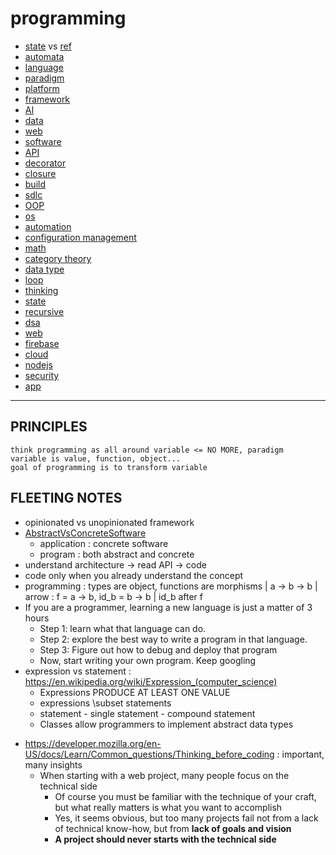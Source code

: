 # programming
- [state](state) vs [ref](ref)
- [automata](automata)
- [language](language)
- [paradigm](paradigm)
- [platform](platform)
- [framework](framework)
- [AI](AI)
- [data](data)
- [web](web)
- [software](software)
- [API](API)
- [decorator](decorator)
- [closure](closure)
- [build](build)
- [sdlc](sdlc)
- [OOP](OOP)
- [os](os)
- [automation](automation)
- [configuration management](configuration-management)
- [math](math)
- [category theory](category)
- [data type](data-type)
- [loop](loop)
- [thinking](thinking)
- [state](state)
- [recursive](recursive)
- [dsa](dsa)
- [web](web)
- [firebase](https://www.youtube.com/watch?v=q5J5ho7YUhA)
- [cloud](cloud)
- [nodejs](nodejs)
- [security](security)
- [app](app)

---

## PRINCIPLES

```
think programming as all around variable <= NO MORE, paradigm
variable is value, function, object...
goal of programming is to transform variable
```

## FLEETING NOTES

- opinionated vs unopinionated framework
- [AbstractVsConcreteSoftware](https://wiki.c2.com/?AbstractVsConcreteSoftware)
     - application : concrete software
     - program : both abstract and concrete
- understand architecture -> read API -> code
- code only when you already understand the concept
- programming : types are object, functions are morphisms | a -> b -> b | arrow : f = a -> b, id_b = b -> b | id_b after f
- If you are a programmer, learning a new language is just a matter of 3 hours
     - Step 1: learn what that language can do.
     - Step 2: explore the best way to write a program in that language.
     - Step 3: Figure out how to debug and deploy that program
     - Now, start writing your own program. Keep googling
- expression vs statement : https://en.wikipedia.org/wiki/Expression_(computer_science)
     - Expressions PRODUCE AT LEAST ONE VALUE
     - expressions \subset statements
     - statement - single statement - compound statement
     - Classes allow programmers to implement abstract data types

* https://developer.mozilla.org/en-US/docs/Learn/Common_questions/Thinking_before_coding : important, many insights
     - When starting with a web project, many people focus on the technical side
          - Of course you must be familiar with the technique of your craft, but what really matters is what you want to accomplish
          - Yes, it seems obvious, but too many projects fail not from a lack of technical know-how, but from **lack of goals and vision**
          - **A project should never starts with the technical side**
